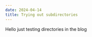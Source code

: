 ```yaml
---
date: 2024-04-14
title: Trying out subdirectories
---
```


Hello just testing directories in the blog
